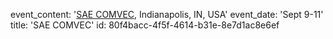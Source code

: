 event_content: '[SAE COMVEC](https://www.sae.org/attend/comvec), Indianapolis, IN, USA'
event_date: 'Sept 9-11'
title: 'SAE COMVEC'
id: 80f4bacc-4f5f-4614-b31e-8e7d1ac8e6ef
